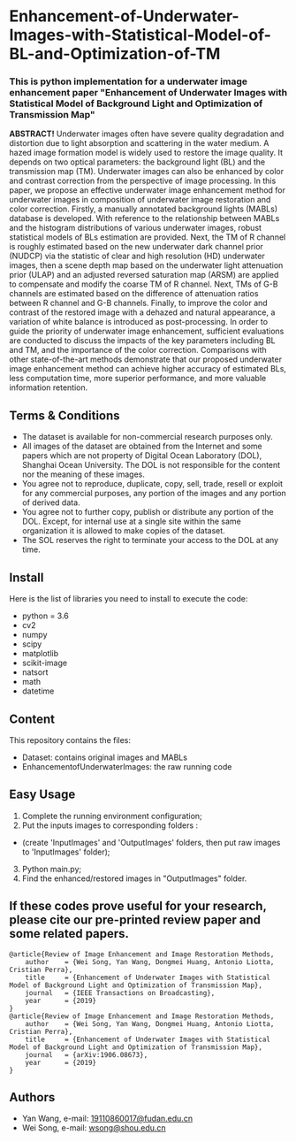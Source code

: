# Enhancement-of-Underwater-Images-with-Statistical-Model-of-BL-and-Optimization-of-TM

<h3>This is python implementation for a underwater image enhancement paper "Enhancement of Underwater Images with Statistical Model of Background Light and Optimization of Transmission Map" </h3>


**ABSTRACT!**  Underwater images often have severe quality degradation and distortion due to light absorption and scattering in the water medium. A hazed image formation model is widely used to restore the image quality. It depends on two optical parameters: the background light (BL) and the transmission map (TM). Underwater images can also be enhanced by color and contrast correction from the perspective of image processing. In this paper, we propose an effective underwater image enhancement method for underwater images in composition of underwater image restoration and color correction. Firstly, a manually annotated background lights (MABLs) database is developed. With reference to the relationship between MABLs and the histogram distributions of various underwater images, robust statistical models of BLs estimation are provided. Next, the TM of R channel is roughly estimated based on the new underwater dark channel prior (NUDCP) via the statistic of clear and high resolution (HD) underwater images, then a scene depth map based on the underwater light attenuation prior (ULAP) and an adjusted reversed saturation map (ARSM) are applied to compensate and modify the coarse TM of R channel. Next, TMs of G-B channels are estimated based on the difference of attenuation ratios between R channel and G-B channels. Finally, to improve the color and contrast of the restored image with a dehazed and natural appearance, a variation of white balance is introduced as post-processing. In order to guide the priority of underwater image enhancement, sufficient evaluations are conducted to discuss the impacts of the key parameters including BL and TM, and the importance of the color correction. Comparisons with other state-of-the-art methods demonstrate that our proposed underwater image enhancement method can achieve higher accuracy of estimated BLs, less computation time, more superior performance, and more valuable information retention.

## Terms & Conditions
- The dataset is available for non-commercial research purposes only.
- All images of the dataset are obtained from the Internet and some papers which are not property of Digital Ocean Laboratory (DOL), Shanghai Ocean University. The DOL is not responsible for the content nor the meaning of these images.
- You agree not to reproduce, duplicate, copy, sell, trade, resell or exploit for any commercial purposes, any portion of the images and any portion of derived data.
- You agree not to further copy, publish or distribute any portion of the DOL. Except, for internal use at a single site within the same organization it is allowed to make copies of the dataset.
- The SOL reserves the right to terminate your access to the DOL at any time.


## Install
Here is the list of libraries you need to install to execute the code:
- python = 3.6
- cv2
- numpy
- scipy
- matplotlib
- scikit-image
- natsort
- math
- datetime

## Content
This repository contains the files:
- Dataset: contains original images and MABLs
- EnhancementofUnderwaterImages: the raw running code 

## Easy Usage
1. Complete the running environment configuration;
2. Put the inputs images to corresponding folders :
  - (create 'InputImages' and 'OutputImages' folders, then put raw images to 'InputImages' folder);
3. Python main.py;
4. Find the enhanced/restored images in "OutputImages" folder.


## If these codes prove useful for your research, please cite our pre-printed review paper and some related papers.

```
@article{Review of Image Enhancement and Image Restoration Methods,
    author    = {Wei Song, Yan Wang, Dongmei Huang, Antonio Liotta, Cristian Perra},
    title     = {Enhancement of Underwater Images with Statistical Model of Background Light and Optimization of Transmission Map},
    journal   = {IEEE Transactions on Broadcasting},
    year      = {2019}
}
@article{Review of Image Enhancement and Image Restoration Methods,
    author    = {Wei Song, Yan Wang, Dongmei Huang, Antonio Liotta, Cristian Perra},
    title     = {Enhancement of Underwater Images with Statistical Model of Background Light and Optimization of Transmission Map},
    journal   = {arXiv:1906.08673},
    year      = {2019}
}
```

## Authors
- Yan Wang, e-mail: 19110860017@fudan.edu.cn
- Wei Song, e-mail: wsong@shou.edu.cn
